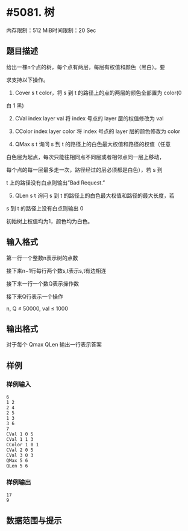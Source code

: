 # #5081. 树

内存限制：512 MiB时间限制：20 Sec

## 题目描述

给出一棵n个点的树，每个点有两层，每层有权值和颜色（黑白）。要

求支持以下操作。

1. Cover s t color，将 s 到 t 的路径上的点的两层的颜色全部置为 color(0

白 1 黑)

2. CVal index layer val 将 index 号点的 layer 层的权值修改为 val

3. CColor index layer color 将 index 号点的 layer 层的颜色修改为 color

4. QMax s t 询问 s 到 t 的路径上的白色最大权值和路径的权值（任意

白色层为起点，每次只能往相同点不同层或者相邻点同一层上移动，

每个点的每一层最多走一次，路径经过的层必须都是白色），若 s 到

t 上的路径没有白点则输出&rdquo;Bad Request.&rdquo;

5. QLen s t 询问 s 到 t 的路径上的白色最大权值和路径的最大长度，若

s 到 t 的路径上没有白点则输出 0

初始树上权值均为1，颜色均为白色。

## 输入格式

第一行一个整数n表示树的点数

接下来n&minus;1行每行两个数s,t表示s,t有边相连

接下来一行一个数Q表示操作数

接下来Q行表示一个操作

n, Q &le; 50000, val &le; 1000

## 输出格式

对于每个 Qmax QLen 输出一行表示答案

## 样例

### 样例输入

    
    
    6
    1 2
    2 4
    2 5
    1 3
    3 6
    7
    CVal 1 0 5
    CVal 1 1 3
    CColor 1 0 1
    CVal 2 0 5
    CVal 3 0 3
    QMax 5 6
    QLen 5 6
    

### 样例输出

    
    17
    9
    

## 数据范围与提示
